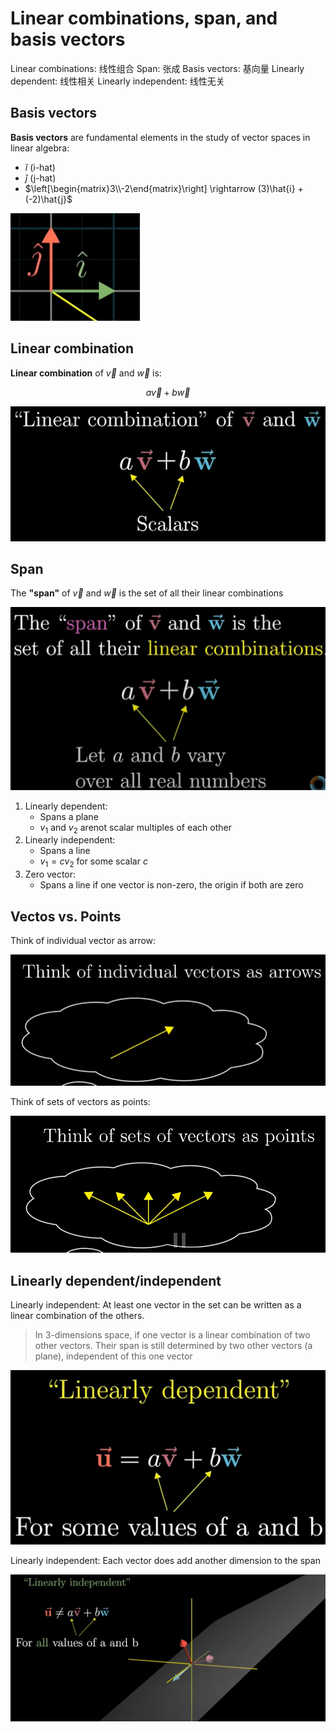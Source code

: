 # Linear combinations, span, and basis vectors

Linear combinations: 线性组合
Span: 张成
Basis vectors: 基向量
Linearly dependent: 线性相关
Linearly independent: 线性无关

## Basis vectors

**Basis vectors** are fundamental elements in the study of vector spaces in linear algebra:
- $\hat{i}$ (i-hat)
- $\hat{j}$ (j-hat)
- $\left[\begin{matrix}3\\-2\end{matrix}\right] \rightarrow (3)\hat{i} + (-2)\hat{j}$

![Basis vectors](./images/ch02-1.png)

## Linear combination

**Linear combination** of $\overrightarrow{v}$ and $\overrightarrow{w}$ is:

$$a\overrightarrow{v}+b\overrightarrow{w}$$

![linear combination](./images/ch02-2.png)

## Span

The **"span"** of $\overrightarrow{v}$ and $\overrightarrow{w}$ is the set of all their linear combinations

![span](./images/ch02-3.png)

1. Linearly dependent:
   - Spans a plane
   - $v_1$ and $v_2$ arenot scalar multiples of each other
2. Linearly independent:
   - Spans a line
   - $v_1 = c{v}_2$ for some scalar $c$
3. Zero vector:
   - Spans a line if one vector is non-zero, the origin if both are zero

## Vectos vs. Points

Think of individual vector as arrow:

![collections](./images/ch02-5.png)

Think of sets of vectors as points:

![single vector](./images/ch02-4.png)

## Linearly dependent/independent

Linearly independent: At least one vector in the set can be written as a linear combination of the others.

> In 3-dimensions space, if one vector is a linear combination of two other vectors. Their span is still determined by two other vectors (a plane), independent of this one vector

![linearly dependent](./images/ch02-6.png)

Linearly independent: Each vector does add another dimension to the span

![linearly independent](./images/ch02-7.png)
